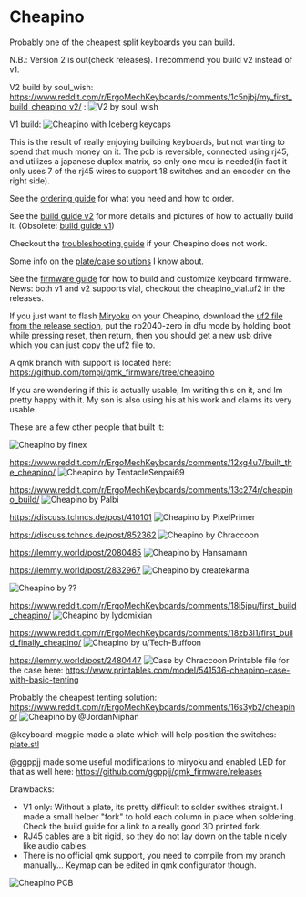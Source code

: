 Cheapino
========

Probably one of the cheapest split keyboards you can build.

N.B.: Version 2 is out(check releases). I recommend you build v2 instead of v1.

V2 build by soul_wish: https://www.reddit.com/r/ErgoMechKeyboards/comments/1c5njbj/my_first_build_cheapino_v2/ :
![V2 by soul_wish](doc/images/buildguidev2/v2.png)

V1 build:
![Cheapino with Iceberg keycaps](images/cheapino.jpg "Cheapino")

This is the result of really enjoying building keyboards, 
but not wanting to spend that much money on it. 
The pcb is reversible, connected using rj45, 
and utilizes a japanese duplex matrix, so only one
mcu is needed(in fact it only uses 7 of the rj45 wires to 
support 18 switches and an encoder on the right side).

See the [ordering guide](doc/orderingguide.md) for what you need and how to order.

See the [build guide v2](doc/buildguide_v2.md) for more details and pictures of how to actually build it.
(Obsolete: [build guide v1](doc/buildguide_v1.md))

Checkout the [troubleshooting guide](doc/troubleshooting.md) if your Cheapino does not work.

Some info on the [plate/case solutions](doc/plates_and_cases.md) I know about.

See the [firmware guide](doc/firmware.md) for how to build and customize keyboard firmware.
News: both v1 and v2 supports vial, checkout the cheapino_vial.uf2 in the releases.

If you just want to flash [Miryoku](https://github.com/manna-harbour/miryoku) 
on your Cheapino, download the [uf2 file from the release section](https://github.com/tompi/cheapino/releases/download/v1.0/cheapino_manna-harbour_miryoku.uf2), 
put the rp2040-zero in dfu mode by holding boot while pressing reset, then return,
then you should get a new usb drive which you can just copy the uf2 file to.

A qmk branch with support is located here: 
https://github.com/tompi/qmk_firmware/tree/cheapino

If you are wondering if this is actually usable, Im writing this on it, and Im pretty happy with it. 
My son is also using his at his work and claims its very usable.

These are a few other people that built it:

![Cheapino by finex](images/otherbuild8.jpeg)

https://www.reddit.com/r/ErgoMechKeyboards/comments/12xg4u7/built_the_cheapino/
![Cheapino by TentacleSenpai69](images/otherbuild.jpeg)

https://www.reddit.com/r/ErgoMechKeyboards/comments/13c274r/cheapino_build/
![Cheapino by Palbi](images/otherbuild2.jpeg)

https://discuss.tchncs.de/post/410101
![Cheapino by PixelPrimer](images/otherbuild3.jpeg)

https://discuss.tchncs.de/post/852362
![Cheapino by Chraccoon](images/otherbuild4.jpeg)

https://lemmy.world/post/2080485
![Cheapino by Hansamann](images/otherbuild5.jpeg)

https://lemmy.world/post/2832967
![Cheapino by createkarma](images/otherbuild6.jpeg)

![Cheapino by ??](images/otherbuild7.jpeg)

https://www.reddit.com/r/ErgoMechKeyboards/comments/18i5jpu/first_build_cheapino/
![Cheapino by lydomixian](images/otherbuild9.jpeg)

https://www.reddit.com/r/ErgoMechKeyboards/comments/18zb3l1/first_build_finally_cheapino/
![Cheapino by u/Tech-Buffoon](images/otherbuild10.jpeg)


https://lemmy.world/post/2480447
![Case by Chraccoon](images/case.jpeg)
Printable file  for the case here: https://www.printables.com/model/541536-cheapino-case-with-basic-tenting

Probably the cheapest tenting solution: https://www.reddit.com/r/ErgoMechKeyboards/comments/16s3yb2/cheapino/
![Cheapino by @JordanNiphan](images/otherbuild11.jpeg)

@keyboard-magpie made a plate which will help position the switches: [plate.stl](plate.stl)

@ggppjj made some useful modifications to miryoku and enabled LED for that as well here: https://github.com/ggppjj/qmk_firmware/releases

Drawbacks:

* V1 only: Without a plate, its pretty difficult to solder swithes straight. I made a small helper "fork" to hold each column in place when soldering. Check the build guide for a link to a really good 3D printed fork.
* RJ45 cables are a bit rigid, so they do not lay down on the table nicely like audio cables.
* There is no official qmk support, you need to compile from my branch manually... Keymap can be edited in qmk configurator though.


![Cheapino PCB](images/cheapino_pcb.jpg "Cheapino PCB")
